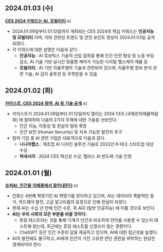 ## 2024.01.03 (수)
**[CES 2024 키워드는 AI, 모빌리티](https://n.news.naver.com/mnews/article/277/0005362132?sid=110)** ```AI```

* 2024.01.09일부터 01.12일까지 개최되는 CES 2024의 핵심 키워드는 **인공지능 및 모빌리티** 이며, 이와 관련된 트렌드 및 관전 포인트 영상이 2024.01.03일 공개되었다.
* 각 키워드에 대한 설명은 다음과 같다.
  * **인공지능** : AI 로보틱스 기술의 산업 접목을 통해 인간 안전 향상 및 노동 부담 감소, AI 기술 기반 실시간 맞춤형 케어가 가능한 디지털 헬스케어 제품 등
  * **모빌리티** : AI 기반 자율주행차 기술과 관련되어 있으며, 자율주행 정보 분석 관련 기술, AI 감지 솔루션 등 주목받을 수 있음

## 2024.01.02 (화)
**[카이스트, CES 2024 참여, AI 등 기술 공개](https://n.news.naver.com/mnews/article/023/0003808300?sid=105)** ```AI```

* 카이스트가 2024.01.09일부터 01.12일까지 열리는 2024 CES (국제전자제품박람회) 에 참여하여 다음의 2가지 주제에 대한 기술을 선보인다.
  * 인간 지능, 이동성 및 현실의 범위 확장
  * 인간 보안 (Human Security) 및 지속 가능한 발전의 추구
* 참여 기업 중 AI 관련 기업은 대표적으로 다음과 같다.
  * **나니아랩스** : 제조업 AI 디자인 솔루션 기술로 2022년 K-테크 스타트업 대상 수상
  * **파네시아** : 2024 CES 혁신상 수상, 팹리스 AI 반도체 기술 인정

## 2024.01.01 (월)
**[슈퍼AI, 인간을 지배종에서 끌어내린다](https://n.news.naver.com/mnews/article/015/0004931719?sid=105)** ```AI```

* 인류는 4번째 혁명기인 AI 혁명기를 맞이하고 있으며, AI는 데이터의 폭발적인 증가, 하드웨어 발전, 고급 알고리즘의 등장으로 인해 현실이 되었다.
* 현재 AI는 수십 년 안에 인간 수준, 즉 AGI (일반 인공지능) 에 이를 것으로 보인다.
* **AI는 우리 사회의 모든 부분을 바꿀 것이다.**
  * 튜링 테스트라는 것을 통해 기계가 인간과 비슷하게 언어를 사용할 수 있는지 테스트해 왔는데, 최근에는 튜링 테스트를 신경쓰지 않는 경향이다.
  * ChatGPT 등은 인간 수준의 답을 제공하고 있으며, AI에 대한 접근성을 높였다.
* AI의 발전에도 불구하고, AI에게 인간이 가진 고유한 판단 권한을 위탁하는 현상은 경계되어야 한다.
